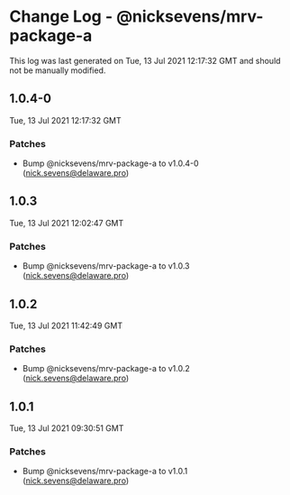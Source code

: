 # Change Log - @nicksevens/mrv-package-a

This log was last generated on Tue, 13 Jul 2021 12:17:32 GMT and should not be manually modified.

<!-- Start content -->

## 1.0.4-0

Tue, 13 Jul 2021 12:17:32 GMT

### Patches

- Bump @nicksevens/mrv-package-a to v1.0.4-0 (nick.sevens@delaware.pro)

## 1.0.3

Tue, 13 Jul 2021 12:02:47 GMT

### Patches

- Bump @nicksevens/mrv-package-a to v1.0.3 (nick.sevens@delaware.pro)

## 1.0.2

Tue, 13 Jul 2021 11:42:49 GMT

### Patches

- Bump @nicksevens/mrv-package-a to v1.0.2 (nick.sevens@delaware.pro)

## 1.0.1

Tue, 13 Jul 2021 09:30:51 GMT

### Patches

- Bump @nicksevens/mrv-package-a to v1.0.1 (nick.sevens@delaware.pro)
